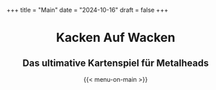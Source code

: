 +++
title = "Main"
date = "2024-10-16"
draft = false
+++

<div style="text-align: center;">

# Kacken Auf Wacken 

## Das ultimative Kartenspiel für Metalheads

{{< menu-on-main >}}
